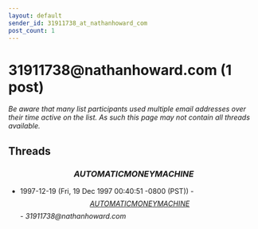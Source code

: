 ```yaml
---
layout: default
sender_id: 31911738_at_nathanhoward_com
post_count: 1
---
```


# 31911738<span>@</span>nathanhoward.com (1 post)

_Be aware that many list participants used multiple email addresses over their time active on the list. As such this page may not contain all threads available._

## Threads

### $$ AUTOMATIC MONEY MACHINE$$
+ 1997-12-19 (Fri, 19 Dec 1997 00:40:51 -0800 (PST)) - [$$ AUTOMATIC MONEY MACHINE$$](/archive/1997/12/22f3c5af1d2c6055f4e4219ffaafb903f0907f38b1a44b2ccb3e81ffe479f5da) - _31911738@nathanhoward.com_

